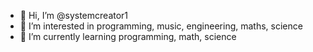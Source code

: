 - 👋 Hi, I’m @systemcreator1
- 👀 I’m interested in programming, music, engineering, maths, science
- 🌱 I’m currently learning programming, math, science
